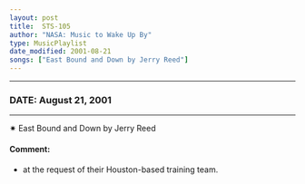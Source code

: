 ```yaml
---
layout: post
title:  STS-105
author: "NASA: Music to Wake Up By"
type: MusicPlaylist
date_modified: 2001-08-21
songs: ["East Bound and Down by Jerry Reed"]
---
```


----
### DATE: August 21, 2001
----
✷ East Bound and Down by Jerry Reed

#### Comment:
* at the request of their Houston-based training team.



<br/>
<center>
	<a target="_blank"
	   href="https://twitter.com/intent/tweet?hashtags=Space,NASA,Playlist,NASAWakeupCalls,SpaceProgram&text={{ page.author}}, '{{ page.songs.first }}' {{ page.title }}, {{ page.date | date: '%B %d, %Y' }}. {{ site.url }}{{ page.url }}&via=nasawakeupcalls"><i class="fab fa-twitter" alt="Tweet this page" style="font-size: 1.3em;"></i></a>
	&nbsp; 	<i class="fas fa-user-astronaut" style="font-size: 1.5em;"></i> &nbsp;
    <a type="amzn" search="'East Bound and Down by Jerry Reed'" category="popular music">
    <i class="fab fa-amazon" style="font-size: 1.3em;"></i></a>
</center>
